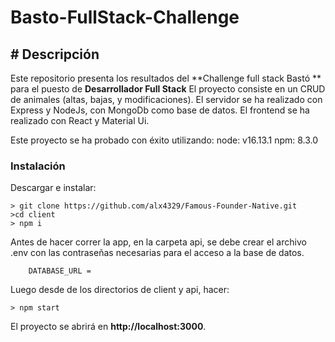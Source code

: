 # Basto-FullStack-Challenge

## # Descripción
Este repositorio presenta los resultados del **Challenge full stack Bastó ** para el puesto de **Desarrollador Full Stack**
El proyecto consiste en un CRUD de animales (altas, bajas, y modificaciones).
El servidor se ha realizado con Express y NodeJs, con MongoDb como base de datos.
El frontend se ha realizado con React y Material Ui.

Este proyecto se ha probado con éxito utilizando: 
    node: v16.13.1
    npm: 8.3.0

### Instalación
Descargar e instalar:
```
> git clone https://github.com/alx4329/Famous-Founder-Native.git
>cd client
> npm i
```
Antes de hacer correr la app, en la carpeta api, se debe crear el archivo .env con las contraseñas necesarias para el acceso a la base de datos. 

```
    DATABASE_URL = 
```
Luego desde de los directorios de client y api, hacer: 

```
> npm start
```
El proyecto se abrirá en **http://localhost:3000**. 

